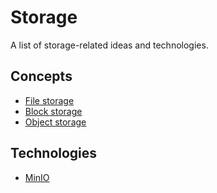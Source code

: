 # Storage

A list of storage-related ideas and technologies.

## Concepts

- [File storage](../storage/file-storage.md)
- [Block storage](../storage/block-storage.md)
- [Object storage](../storage/object-storage.md)

## Technologies

- [MinIO](./minio/readme.md)
